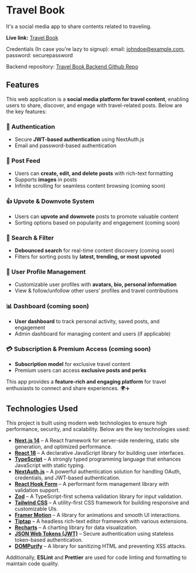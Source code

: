 # Travel Book
It's a social media app to share contents related to traveling. 

**Live link:** [Travel Book](https://travel-book-client.vercel.app/) 

Credentials (In case you're lazy to signup): email: johndoe@example.com, password: securepassword

Backend repository: [Travel Book Backend Github Repo](https://github.com/D1Asif/travel-book-server)

## Features

This web application is a **social media platform for travel content**, enabling users to share, discover, and engage with travel-related posts. Below are the key features:

### 🔑 Authentication
- Secure **JWT-based authentication** using NextAuth.js 
- Email and password-based authentication  

### 📰 Post Feed
- Users can **create, edit, and delete posts** with rich-text formatting  
- Supports **images** in posts  
- Infinite scrolling for seamless content browsing  (coming soon)

### 👍 Upvote & Downvote System
- Users can **upvote and downvote** posts to promote valuable content  
- Sorting options based on popularity and engagement (coming soon) 

### 🔎 Search & Filter
- **Debounced search** for real-time content discovery (coming soon)
- Filters for sorting posts by **latest, trending, or most upvoted**  

### 👤 User Profile Management
- Customizable user profiles with **avatars, bio, personal information**  
- View & follow/unfollow other users’ profiles and travel contributions  

### 📊 Dashboard (coming soon)
- **User dashboard** to track personal activity, saved posts, and engagement  
- Admin dashboard for managing content and users (if applicable)  

### 💳 Subscription & Premium Access (coming soon)
- **Subscription model** for exclusive travel content  
- Premium users can access **exclusive posts and perks**  

This app provides a **feature-rich and engaging platform** for travel enthusiasts to connect and share experiences. 🌍✈️  

## Technologies Used

This project is built using modern web technologies to ensure high performance, security, and scalability. Below are the key technologies used:  

- **[Next.js 14](https://nextjs.org/)** – A React framework for server-side rendering, static site generation, and optimized performance.  
- **[React 18](https://react.dev/)** – A declarative JavaScript library for building user interfaces.  
- **[TypeScript](https://www.typescriptlang.org/)** – A strongly typed programming language that enhances JavaScript with static typing.  
- **[NextAuth.js](https://next-auth.js.org/)** – A powerful authentication solution for handling OAuth, credentials, and JWT-based authentication.  
- **[React Hook Form](https://react-hook-form.com/)** – A performant form management library with validation support.  
- **[Zod](https://zod.dev/)** – A TypeScript-first schema validation library for input validation.  
- **[Tailwind CSS](https://tailwindcss.com/)** – A utility-first CSS framework for building responsive and customizable UIs.  
- **[Framer Motion](https://www.framer.com/motion/)** – A library for animations and smooth UI interactions.  
- **[Tiptap](https://tiptap.dev/)** – A headless rich-text editor framework with various extensions.  
- **[Recharts](https://recharts.org/)** – A charting library for data visualization.  
- **[JSON Web Tokens (JWT)](https://jwt.io/)** – Secure authentication using stateless token-based authentication.  
- **[DOMPurify](https://github.com/cure53/DOMPurify)** – A library for sanitizing HTML and preventing XSS attacks.  

Additionally, **ESLint** and **Prettier** are used for code linting and formatting to maintain code quality. 
